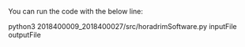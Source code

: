 You can run the code with the below line:

python3 2018400009_2018400027/src/horadrimSoftware.py inputFile outputFile
